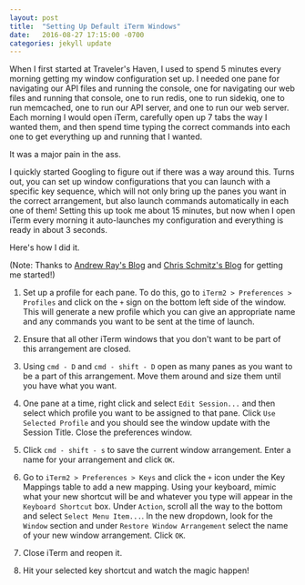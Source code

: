 ```yaml
---
layout: post
title:  "Setting Up Default iTerm Windows"
date:   2016-08-27 17:15:00 -0700
categories: jekyll update
---
```


When I first started at Traveler's Haven, I used to spend 5 minutes every morning getting my window configuration set up. I needed one pane for navigating our API files and running the console, one for navigating our web files and running that console, one to run redis, one to run sidekiq, one to run memcached, one to run our API server, and one to run our web server. Each morning I would open iTerm, carefully open up 7 tabs the way I wanted them, and then spend time typing the correct commands into each one to get everything up and running that I wanted.

It was a major pain in the ass.

I quickly started Googling to figure out if there was a way around this. Turns out, you can set up window configurations that you can launch with a specific key sequence, which will not only bring up the panes you want in the correct arrangement, but also launch commands automatically in each one of them! Setting this up took me about 15 minutes, but now when I open iTerm every morning it auto-launches my configuration and everything is ready in about 3 seconds.

Here's how I did it.

(Note: Thanks to [Andrew Ray's Blog](http://blog.andrewray.me/how-to-create-custom-iterm2-window-arrangments/) and [Chris Schmitz's Blog](http://chris-schmitz.com/develop-faster-with-iterm-profiles-and-window-arrangements/) for getting me started!)

1) Set up a profile for each pane. To do this, go to `iTerm2 > Preferences > Profiles` and click on the `+` sign on the bottom left side of the window. This will generate a new profile which you can give an appropriate name and any commands you want to be sent at the time of launch.

2) Ensure that all other iTerm windows that you don't want to be part of this arrangement are closed.

3) Using `cmd - D` and `cmd - shift - D` open as many panes as you want to be a part of this arrangement. Move them around and size them until you have what you want.

4) One pane at a time, right click and select `Edit Session...` and then select which profile you want to be assigned to that pane. Click `Use Selected Profile` and you should see the window update with the Session Title. Close the preferences window.

5) Click `cmd - shift - s` to save the current window arrangement. Enter a name for your arrangement and click `OK`.

6) Go to `iTerm2 > Preferences > Keys` and click the `+` icon under the Key Mappings table to add a new mapping. Using your keyboard, mimic what your new shortcut will be and whatever you type will appear in the `Keyboard Shortcut` box. Under `Action`, scroll all the way to the bottom and select `Select Menu Item...`. In the new dropdown, look for the `Window` section and under `Restore Window Arrangement` select the name of your new window arrangement. Click `OK`.

7) Close iTerm and reopen it.

8) Hit your selected key shortcut and watch the magic happen!
